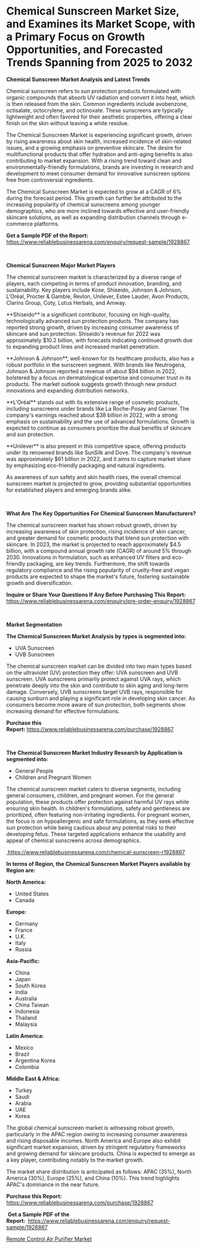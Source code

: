 <p><h1>Chemical Sunscreen Market Size, and Examines its Market Scope, with a Primary Focus on Growth Opportunities, and Forecasted Trends Spanning from 2025 to 2032</h1></p><p><strong>Chemical Sunscreen Market Analysis and Latest Trends</strong></p>
<p><p>Chemical sunscreen refers to sun protection products formulated with organic compounds that absorb UV radiation and convert it into heat, which is then released from the skin. Common ingredients include avobenzone, octisalate, octocrylene, and octinoxate. These sunscreens are typically lightweight and often favored for their aesthetic properties, offering a clear finish on the skin without leaving a white residue.</p><p>The Chemical Sunscreen Market is experiencing significant growth, driven by rising awareness about skin health, increased incidence of skin-related issues, and a growing emphasis on preventive skincare. The desire for multifunctional products that offer hydration and anti-aging benefits is also contributing to market expansion. With a rising trend toward clean and environmentally-friendly formulations, brands are investing in research and development to meet consumer demand for innovative sunscreen options free from controversial ingredients.</p><p>The Chemical Sunscreen Market is expected to grow at a CAGR of 6% during the forecast period. This growth can further be attributed to the increasing popularity of chemical sunscreens among younger demographics, who are more inclined towards effective and user-friendly skincare solutions, as well as expanding distribution channels through e-commerce platforms.</p></p>
<p><strong>Get a Sample PDF of the Report:&nbsp;</strong> <a href="https://www.reliablebusinessarena.com/enquiry/request-sample/1928867?utm_campaign=1892&utm_medium=2&utm_source=Github&utm_content=ia&utm_term=05042025&utm_id=chemical-sunscreen">https://www.reliablebusinessarena.com/enquiry/request-sample/1928867</a></p>
<p>&nbsp;</p>
<p><strong>Chemical Sunscreen Major Market Players</strong></p>
<p><p>The chemical sunscreen market is characterized by a diverse range of players, each competing in terms of product innovation, branding, and sustainability. Key players include Kose, Shiseido, Johnson & Johnson, L'Oréal, Procter & Gamble, Revlon, Unilever, Estee Lauder, Avon Products, Clarins Group, Coty, Lotus Herbals, and Amway.</p><p>**Shiseido** is a significant contributor, focusing on high-quality, technologically advanced sun protection products. The company has reported strong growth, driven by increasing consumer awareness of skincare and sun protection. Shiseido's revenue for 2022 was approximately $10.2 billion, with forecasts indicating continued growth due to expanding product lines and increased market penetration.</p><p>**Johnson & Johnson**, well-known for its healthcare products, also has a robust portfolio in the sunscreen segment. With brands like Neutrogena, Johnson & Johnson reported a revenue of about $94 billion in 2022, bolstered by a focus on dermatological expertise and consumer trust in its products. The market outlook suggests growth through new product innovations and expanding distribution networks.</p><p>**L'Oréal** stands out with its extensive range of cosmetic products, including sunscreens under brands like La Roche-Posay and Garnier. The company's earnings reached about $38 billion in 2022, with a strong emphasis on sustainability and the use of advanced formulations. Growth is expected to continue as consumers prioritize the dual benefits of skincare and sun protection.</p><p>**Unilever** is also present in this competitive space, offering products under its renowned brands like SunSilk and Dove. The company's revenue was approximately $61 billion in 2022, and it aims to capture market share by emphasizing eco-friendly packaging and natural ingredients.</p><p>As awareness of sun safety and skin health rises, the overall chemical sunscreen market is projected to grow, providing substantial opportunities for established players and emerging brands alike.</p></p>
<p>&nbsp;</p>
<p><strong>What Are The Key Opportunities For Chemical Sunscreen Manufacturers?</strong></p>
<p><p>The chemical sunscreen market has shown robust growth, driven by increasing awareness of skin protection, rising incidence of skin cancer, and greater demand for cosmetic products that blend sun protection with skincare. In 2023, the market is projected to reach approximately $4.5 billion, with a compound annual growth rate (CAGR) of around 5% through 2030. Innovations in formulation, such as enhanced UV filters and eco-friendly packaging, are key trends. Furthermore, the shift towards regulatory compliance and the rising popularity of cruelty-free and vegan products are expected to shape the market's future, fostering sustainable growth and diversification.</p></p>
<p><strong>Inquire or Share Your Questions If Any Before Purchasing This Report:</strong> <a href="https://www.reliablebusinessarena.com/enquiry/pre-order-enquiry/1928867?utm_campaign=1892&utm_medium=2&utm_source=Github&utm_content=ia&utm_term=05042025&utm_id=chemical-sunscreen">https://www.reliablebusinessarena.com/enquiry/pre-order-enquiry/1928867</a></p>
<p>&nbsp;</p>
<p><strong>Market Segmentation</strong></p>
<p><strong>The Chemical Sunscreen Market Analysis by types is segmented into:</strong></p>
<p><ul><li>UVA Sunscreen</li><li>UVB Sunscreen</li></ul></p>
<p><p>The chemical sunscreen market can be divided into two main types based on the ultraviolet (UV) protection they offer: UVA sunscreen and UVB sunscreen. UVA sunscreens primarily protect against UVA rays, which penetrate deeply into the skin and contribute to skin aging and long-term damage. Conversely, UVB sunscreens target UVB rays, responsible for causing sunburn and playing a significant role in developing skin cancer. As consumers become more aware of sun protection, both segments show increasing demand for effective formulations.</p></p>
<p><strong>Purchase this Report:&nbsp;</strong><a href="https://www.reliablebusinessarena.com/purchase/1928867?utm_campaign=1892&utm_medium=2&utm_source=Github&utm_content=ia&utm_term=05042025&utm_id=chemical-sunscreen">https://www.reliablebusinessarena.com/purchase/1928867</a></p>
<p>&nbsp;</p>
<p><strong>The Chemical Sunscreen Market Industry Research by Application is segmented into:</strong></p>
<p><ul><li>General People</li><li>Children and Pregnant Women</li></ul></p>
<p><p>The chemical sunscreen market caters to diverse segments, including general consumers, children, and pregnant women. For the general population, these products offer protection against harmful UV rays while ensuring skin health. In children's formulations, safety and gentleness are prioritized, often featuring non-irritating ingredients. For pregnant women, the focus is on hypoallergenic and safe formulations, as they seek effective sun protection while being cautious about any potential risks to their developing fetus. These targeted applications enhance the usability and appeal of chemical sunscreens across demographics.</p></p>
<p><a href="https://www.reliablebusinessarena.com/chemical-sunscreen-r1928867?utm_campaign=1892&utm_medium=2&utm_source=Github&utm_content=ia&utm_term=05042025&utm_id=chemical-sunscreen">&nbsp;https://www.reliablebusinessarena.com/chemical-sunscreen-r1928867</a></p>
<p><strong>In terms of Region, the Chemical Sunscreen Market Players available by Region are:</strong></p>
<p>
    <p> <strong> North America: </strong>
        <ul>
            <li>United States</li>
            <li>Canada</li>
        </ul>
        </p> 
    <p> <strong> Europe: </strong>
        <ul>
            <li>Germany</li>
            <li>France</li>
            <li>U.K.</li>
            <li>Italy</li>
            <li>Russia</li>
        </ul>
        </p> 
    <p> <strong> Asia-Pacific: </strong>
        <ul>
            <li>China</li>
            <li>Japan</li>
            <li>South Korea</li>
            <li>India</li>
            <li>Australia</li>
            <li>China Taiwan</li>
            <li>Indonesia</li>
            <li>Thailand</li>
            <li>Malaysia</li>
        </ul>
        </p> 
    <p> <strong> Latin America: </strong>
        <ul>
            <li>Mexico</li>
            <li>Brazil</li>
            <li>Argentina Korea</li>
            <li>Colombia</li>
        </ul>
        </p> 
    <p> <strong> Middle East & Africa: </strong>
        <ul>
            <li>Turkey</li>
            <li>Saudi</li>
            <li>Arabia</li>
            <li>UAE</li>
            <li>Korea</li>
        </ul>
    </p>
    </p>
<p><p>The global chemical sunscreen market is witnessing robust growth, particularly in the APAC region owing to increasing consumer awareness and rising disposable incomes. North America and Europe also exhibit significant market expansion, driven by stringent regulatory frameworks and growing demand for skincare products. China is expected to emerge as a key player, contributing notably to the market growth. </p><p>The market share distribution is anticipated as follows: APAC (35%), North America (30%), Europe (25%), and China (10%). This trend highlights APAC's dominance in the near future.</p></p>
<p><strong>Purchase this Report: </strong><a href="https://www.reliablebusinessarena.com/purchase/1928867?utm_campaign=1892&utm_medium=2&utm_source=Github&utm_content=ia&utm_term=05042025&utm_id=chemical-sunscreen">https://www.reliablebusinessarena.com/purchase/1928867</a></p>
<p>&nbsp;<strong>Get a Sample PDF of the Report:&nbsp;&nbsp;</strong><a href="https://www.reliablebusinessarena.com/enquiry/request-sample/1928867?utm_campaign=1892&utm_medium=2&utm_source=Github&utm_content=ia&utm_term=05042025&utm_id=chemical-sunscreen">https://www.reliablebusinessarena.com/enquiry/request-sample/1928867</a></p>
<p><strong></strong></p>
<p><p><a href="https://github.com/provorikovar/Market-Research-Report-List-7/blob/main/remote-control-air-purifier-market.md?utm_campaign=1892&utm_medium=2&utm_source=Github&utm_content=ia&utm_term=05042025&utm_id=chemical-sunscreen">Remote Control Air Purifier Market</a></p></p>
